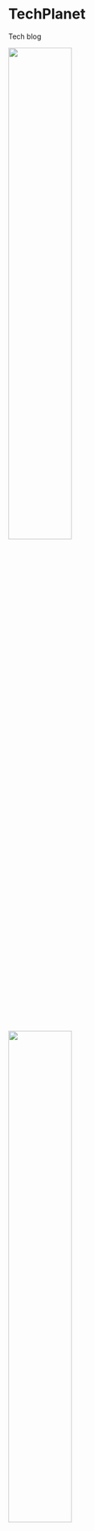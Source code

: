 # TechPlanet
Tech blog

<img src="https://github.com/hossamhasanin/TechPlanet/blob/main/images/Screenshot_20190701_193939_com.hasanin.hossam.techplanet.jpg" width="50%" height="50%"/> <img src="https://github.com/hossamhasanin/TechPlanet/blob/main/images/Screenshot_20190701_194202_com.hasanin.hossam.techplanet%20(1).jpg" width="50%" height="50%"/> <img src="https://github.com/hossamhasanin/TechPlanet/blob/main/images/Screenshot_20190701_194202_com.hasanin.hossam.techplanet.jpg" width="50%" height="50%"/> <img src="https://github.com/hossamhasanin/TechPlanet/blob/main/images/Screenshot_20190701_194222_com.hasanin.hossam.techplanet.jpg" width="50%" height="50%"/> <img src="https://github.com/hossamhasanin/TechPlanet/blob/main/images/Screenshot_20190701_194316_com.hasanin.hossam.techplanet%20(1).jpg" width="50%" height="50%"/> <img src="https://github.com/hossamhasanin/TechPlanet/blob/main/images/Screenshot_20190701_194316_com.hasanin.hossam.techplanet.jpg" width="50%" height="50%"/> <img src="https://github.com/hossamhasanin/TechPlanet/blob/main/images/Screenshot_20190701_194334_com.hasanin.hossam.techplanet.jpg" width="50%" height="50%"/>






